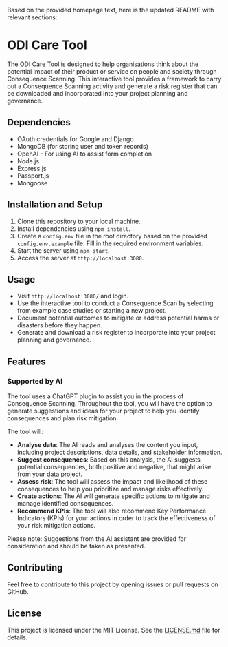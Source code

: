 Based on the provided homepage text, here is the updated README with relevant sections:

# ODI Care Tool

The ODI Care Tool is designed to help organisations think about the potential impact of their product or service on people and society through Consequence Scanning. This interactive tool provides a framework to carry out a Consequence Scanning activity and generate a risk register that can be downloaded and incorporated into your project planning and governance.

## Dependencies

- OAuth credentials for Google and Django
- MongoDB (for storing user and token records)
- OpenAI - For using AI to assist form completion
- Node.js
- Express.js
- Passport.js
- Mongoose

## Installation and Setup

1. Clone this repository to your local machine.
2. Install dependencies using `npm install`.
3. Create a `config.env` file in the root directory based on the provided `config.env.example` file. Fill in the required environment variables.
4. Start the server using `npm start`.
5. Access the server at `http://localhost:3080`.

## Usage

- Visit `http://localhost:3080/` and login.
- Use the interactive tool to conduct a Consequence Scan by selecting from example case studies or starting a new project.
- Document potential outcomes to mitigate or address potential harms or disasters before they happen.
- Generate and download a risk register to incorporate into your project planning and governance.

## Features

### Supported by AI

The tool uses a ChatGPT plugin to assist you in the process of Consequence Scanning. Throughout the tool, you will have the option to generate suggestions and ideas for your project to help you identify consequences and plan risk mitigation.

The tool will:
- **Analyse data**: The AI reads and analyses the content you input, including project descriptions, data details, and stakeholder information.
- **Suggest consequences**: Based on this analysis, the AI suggests potential consequences, both positive and negative, that might arise from your data project.
- **Assess risk**: The tool will assess the impact and likelihood of these consequences to help you prioritize and manage risks effectively.
- **Create actions**: The AI will generate specific actions to mitigate and manage identified consequences.
- **Recommend KPIs**: The tool will also recommend Key Performance Indicators (KPIs) for your actions in order to track the effectiveness of your risk mitigation actions.

Please note: Suggestions from the AI assistant are provided for consideration and should be taken as presented.

## Contributing

Feel free to contribute to this project by opening issues or pull requests on GitHub.

## License

This project is licensed under the MIT License. See the [LICENSE.md](LICENSE.md) file for details.